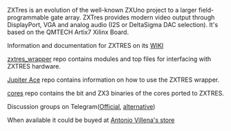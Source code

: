 ZXTres is an evolution of the well-known ZXUno project to a larger field-programmable gate array. ZXTres provides modern video output through DisplayPort, VGA and analog audio (I2S or DeltaSigma DAC selection). It's based on the QMTECH Artix7 Xilinx Board.

Information and documentation for ZXTRES on its [WIKI](https://github.com/zxtres/wiki/wiki)

[zxtres_wrapper](https://github.com/zxtres/zxtres_wrapper) repo contains modules and top files for interfacing with ZXTRES hardware.

[Jupiter Ace](https://github.com/zxtres/jupiter_ace) repo contains information on how to use the ZXTRES wrapper.

[cores](https://github.com/zxtres/cores) repo contains the bit and ZX3 binaries of the cores ported to ZXTRES.

Discussion groups on Telegram([Official](https://t.me/zxtres), [alternative](https://t.me/zxtresfpga))

When available it could be buyed at [Antonio Villena's store](https://antoniovillena.es/store/)

